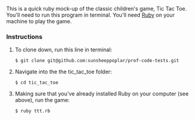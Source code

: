 This is a quick ruby mock-up of the classic children's game, Tic Tac Toe. You'll need to run this program in terminal. You'll need [Ruby](https://www.ruby-lang.org/en/documentation/installation/) on your machine to play the game.

### Instructions
1. To clone down, run this line in terminal:

	```
	$ git clone git@github.com:sunsheeppoplar/prof-code-tests.git
	```

2. Navigate into the the tic_tac_toe folder:

	```
	$ cd tic_tac_toe
	```

3. Making sure that you've already installed Ruby on your computer (see above), run the game:

	```
	$ ruby ttt.rb
	```

